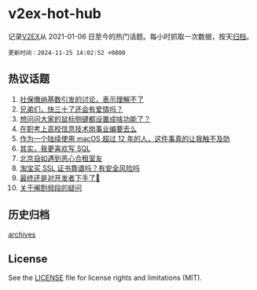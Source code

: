 # v2ex-hot-hub

 记录[V2EX](https://www.v2ex.com/)从 2021-01-06 日至今的热门话题。每小时抓取一次数据，按天[归档](archives)。

`更新时间：2024-11-25 14:02:52 +0800`

## 热议话题

1. [社保缴纳基数引发的讨论，表示理解不了](https://www.v2ex.com/t/1092285)
1. [兄弟们，快三十了还会有爱情吗？](https://www.v2ex.com/t/1092316)
1. [想问问大家的鼠标侧键都设置成啥功能了？](https://www.v2ex.com/t/1092177)
1. [在职考上高校信息技术岗事业编要去么](https://www.v2ex.com/t/1092271)
1. [作为一个陆续使用 macOS 超过 12 年的人，这件事真的让我触不及防](https://www.v2ex.com/t/1092261)
1. [其实，我更喜欢写 SQL](https://www.v2ex.com/t/1092231)
1. [北京自如遇到恶心合租室友](https://www.v2ex.com/t/1092317)
1. [淘宝买 SSL 证书靠谱吗？有安全风险吗](https://www.v2ex.com/t/1092182)
1. [最终还是对开发者下手了🤣](https://www.v2ex.com/t/1092326)
1. [关于阉割频段的疑问](https://www.v2ex.com/t/1092170)

## 历史归档

[archives](archives)

## License

See the [LICENSE](LICENSE) file for license rights and limitations (MIT).
